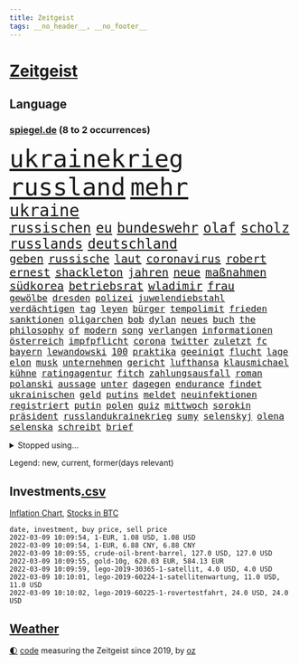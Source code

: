 ```yaml
---
title: Zeitgeist
tags: __no_header__, __no_footer__
---
```


# [Zeitgeist](https://oliz.io/zeitgeist/)

## Language

<h3><a href="https://www.spiegel.de" target="_blank">spiegel.de</a> (8 to 2 occurrences)</h3>
<p style="font-family:monospace">
<span style="font-size:32pt"><a href="news_links.html#ukrainekrieg" class="current">ukrainekrieg</a></span>
<span style="font-size:32pt"><a href="news_links.html#russland" class="current">russland</a></span>
<span style="font-size:32pt"><a href="news_links.html#mehr" class="current">mehr</a></span>
<br>
<span style="font-size:22pt"><a href="news_links.html#ukraine" class="current">ukraine</a></span>
<br>
<span style="font-size:18pt"><a href="news_links.html#russischen" class="current">russischen</a></span>
<span style="font-size:18pt"><a href="news_links.html#eu" class="current">eu</a></span>
<span style="font-size:18pt"><a href="news_links.html#bundeswehr" class="current">bundeswehr</a></span>
<span style="font-size:18pt"><a href="news_links.html#olaf" class="current">olaf</a></span>
<span style="font-size:18pt"><a href="news_links.html#scholz" class="current">scholz</a></span>
<span style="font-size:18pt"><a href="news_links.html#russlands" class="current">russlands</a></span>
<span style="font-size:18pt"><a href="news_links.html#deutschland" class="current">deutschland</a></span>
<br>
<span style="font-size:15pt"><a href="news_links.html#geben" class="current">geben</a></span>
<span style="font-size:15pt"><a href="news_links.html#russische" class="current">russische</a></span>
<span style="font-size:15pt"><a href="news_links.html#laut" class="current">laut</a></span>
<span style="font-size:15pt"><a href="news_links.html#coronavirus" class="current">coronavirus</a></span>
<span style="font-size:15pt"><a href="news_links.html#robert" class="current">robert</a></span>
<span style="font-size:15pt"><a href="news_links.html#ernest" class="new">ernest</a></span>
<span style="font-size:15pt"><a href="news_links.html#shackleton" class="new">shackleton</a></span>
<span style="font-size:15pt"><a href="news_links.html#jahren" class="current">jahren</a></span>
<span style="font-size:15pt"><a href="news_links.html#neue" class="current">neue</a></span>
<span style="font-size:15pt"><a href="news_links.html#maßnahmen" class="current">maßnahmen</a></span>
<span style="font-size:15pt"><a href="news_links.html#südkorea" class="current">südkorea</a></span>
<span style="font-size:15pt"><a href="news_links.html#betriebsrat" class="current">betriebsrat</a></span>
<span style="font-size:15pt"><a href="news_links.html#wladimir" class="current">wladimir</a></span>
<span style="font-size:15pt"><a href="news_links.html#frau" class="current">frau</a></span>
<br>
<span style="font-size:12pt"><a href="news_links.html#gewölbe" class="current">gewölbe</a></span>
<span style="font-size:12pt"><a href="news_links.html#dresden" class="current">dresden</a></span>
<span style="font-size:12pt"><a href="news_links.html#polizei" class="current">polizei</a></span>
<span style="font-size:12pt"><a href="news_links.html#juwelendiebstahl" class="current">juwelendiebstahl</a></span>
<span style="font-size:12pt"><a href="news_links.html#verdächtigen" class="current">verdächtigen</a></span>
<span style="font-size:12pt"><a href="news_links.html#tag" class="current">tag</a></span>
<span style="font-size:12pt"><a href="news_links.html#leyen" class="current">leyen</a></span>
<span style="font-size:12pt"><a href="news_links.html#bürger" class="current">bürger</a></span>
<span style="font-size:12pt"><a href="news_links.html#tempolimit" class="current">tempolimit</a></span>
<span style="font-size:12pt"><a href="news_links.html#frieden" class="current">frieden</a></span>
<span style="font-size:12pt"><a href="news_links.html#sanktionen" class="current">sanktionen</a></span>
<span style="font-size:12pt"><a href="news_links.html#oligarchen" class="current">oligarchen</a></span>
<span style="font-size:12pt"><a href="news_links.html#bob" class="current">bob</a></span>
<span style="font-size:12pt"><a href="news_links.html#dylan" class="new">dylan</a></span>
<span style="font-size:12pt"><a href="news_links.html#neues" class="current">neues</a></span>
<span style="font-size:12pt"><a href="news_links.html#buch" class="current">buch</a></span>
<span style="font-size:12pt"><a href="news_links.html#the" class="current">the</a></span>
<span style="font-size:12pt"><a href="news_links.html#philosophy" class="new">philosophy</a></span>
<span style="font-size:12pt"><a href="news_links.html#of" class="current">of</a></span>
<span style="font-size:12pt"><a href="news_links.html#modern" class="new">modern</a></span>
<span style="font-size:12pt"><a href="news_links.html#song" class="current">song</a></span>
<span style="font-size:12pt"><a href="news_links.html#verlangen" class="current">verlangen</a></span>
<span style="font-size:12pt"><a href="news_links.html#informationen" class="current">informationen</a></span>
<span style="font-size:12pt"><a href="news_links.html#österreich" class="current">österreich</a></span>
<span style="font-size:12pt"><a href="news_links.html#impfpflicht" class="current">impfpflicht</a></span>
<span style="font-size:12pt"><a href="news_links.html#corona" class="current">corona</a></span>
<span style="font-size:12pt"><a href="news_links.html#twitter" class="current">twitter</a></span>
<span style="font-size:12pt"><a href="news_links.html#zuletzt" class="current">zuletzt</a></span>
<span style="font-size:12pt"><a href="news_links.html#fc" class="current">fc</a></span>
<span style="font-size:12pt"><a href="news_links.html#bayern" class="current">bayern</a></span>
<span style="font-size:12pt"><a href="news_links.html#lewandowski" class="current">lewandowski</a></span>
<span style="font-size:12pt"><a href="news_links.html#100" class="current">100</a></span>
<span style="font-size:12pt"><a href="news_links.html#praktika" class="new">praktika</a></span>
<span style="font-size:12pt"><a href="news_links.html#geeinigt" class="current">geeinigt</a></span>
<span style="font-size:12pt"><a href="news_links.html#flucht" class="current">flucht</a></span>
<span style="font-size:12pt"><a href="news_links.html#lage" class="current">lage</a></span>
<span style="font-size:12pt"><a href="news_links.html#elon" class="current">elon</a></span>
<span style="font-size:12pt"><a href="news_links.html#musk" class="current">musk</a></span>
<span style="font-size:12pt"><a href="news_links.html#unternehmen" class="current">unternehmen</a></span>
<span style="font-size:12pt"><a href="news_links.html#gericht" class="current">gericht</a></span>
<span style="font-size:12pt"><a href="news_links.html#lufthansa" class="current">lufthansa</a></span>
<span style="font-size:12pt"><a href="news_links.html#klausmichael" class="new">klausmichael</a></span>
<span style="font-size:12pt"><a href="news_links.html#kühne" class="current">kühne</a></span>
<span style="font-size:12pt"><a href="news_links.html#ratingagentur" class="new">ratingagentur</a></span>
<span style="font-size:12pt"><a href="news_links.html#fitch" class="new">fitch</a></span>
<span style="font-size:12pt"><a href="news_links.html#zahlungsausfall" class="current">zahlungsausfall</a></span>
<span style="font-size:12pt"><a href="news_links.html#roman" class="current">roman</a></span>
<span style="font-size:12pt"><a href="news_links.html#polanski" class="new">polanski</a></span>
<span style="font-size:12pt"><a href="news_links.html#aussage" class="current">aussage</a></span>
<span style="font-size:12pt"><a href="news_links.html#unter" class="current">unter</a></span>
<span style="font-size:12pt"><a href="news_links.html#dagegen" class="current">dagegen</a></span>
<span style="font-size:12pt"><a href="news_links.html#endurance" class="new">endurance</a></span>
<span style="font-size:12pt"><a href="news_links.html#findet" class="current">findet</a></span>
<span style="font-size:12pt"><a href="news_links.html#ukrainischen" class="current">ukrainischen</a></span>
<span style="font-size:12pt"><a href="news_links.html#geld" class="current">geld</a></span>
<span style="font-size:12pt"><a href="news_links.html#putins" class="current">putins</a></span>
<span style="font-size:12pt"><a href="news_links.html#meldet" class="current">meldet</a></span>
<span style="font-size:12pt"><a href="news_links.html#neuinfektionen" class="current">neuinfektionen</a></span>
<span style="font-size:12pt"><a href="news_links.html#registriert" class="current">registriert</a></span>
<span style="font-size:12pt"><a href="news_links.html#putin" class="current">putin</a></span>
<span style="font-size:12pt"><a href="news_links.html#polen" class="current">polen</a></span>
<span style="font-size:12pt"><a href="news_links.html#quiz" class="current">quiz</a></span>
<span style="font-size:12pt"><a href="news_links.html#mittwoch" class="current">mittwoch</a></span>
<span style="font-size:12pt"><a href="news_links.html#sorokin" class="new">sorokin</a></span>
<span style="font-size:12pt"><a href="news_links.html#präsident" class="current">präsident</a></span>
<span style="font-size:12pt"><a href="news_links.html#russlandukrainekrieg" class="current">russlandukrainekrieg</a></span>
<span style="font-size:12pt"><a href="news_links.html#sumy" class="new">sumy</a></span>
<span style="font-size:12pt"><a href="news_links.html#selenskyj" class="current">selenskyj</a></span>
<span style="font-size:12pt"><a href="news_links.html#olena" class="current">olena</a></span>
<span style="font-size:12pt"><a href="news_links.html#selenska" class="new">selenska</a></span>
<span style="font-size:12pt"><a href="news_links.html#schreibt" class="current">schreibt</a></span>
<span style="font-size:12pt"><a href="news_links.html#brief" class="current">brief</a></span>
</p>
<details>
<summary>Stopped using...</summary>
<p class="former" style="font-size:12pt">
nachfolge(504) vermutlich(504) beleidigungen(503) kita(503) kraft(503) legte(503) manchester(503) atmosphäre(502) braun(502) ignoriert(502) krankenhäuser(502) londoner(502) sprengstoff(502) ankunft(501) gemeinden(501) konservativen(501) ludwig(501) sexuelle(501) coronafälle(500) fallzahlen(500) herbert(500) korruption(500) krank(500) michelle(500) rückschlag(500) zurzeit(500) 35(499) d(499) duell(499) kampagne(499) lockdowns(499) sebastian(499) tore(499) vorschläge(499) alarm(498) boot(498) einstigen(498) euphorie(498) geboten(498) hinterlassen(498) ikone(498) israelischen(498) konfrontiert(498) nachhaltig(498) nigeria(498) regel(498) stich(498) angeblichen(497) anzeige(497) bildung(497) black(497) fdpchef(497) finanzaufsicht(497) giffey(497) harry(497) historisch(497) jüngste(497) kiel(497) peru(497) putsch(497) seitdem(497) umfeld(497) zwang(497) aufgeben(496) erstaunlich(496) flaschen(496) joshua(496) julia(496) jung(496) juventus(496) kontrolliert(496) krankenhäusern(496) lebens(496) menschenrechte(496) parteitag(496) strecke(496) usbehörden(496) verbieten(496) 110(495) dubai(495) freund(495) inter(495) kaufen(495) laden(495) maß(495) organisationen(495) philip(495) regime(495) schlechten(495) verschaffen(495) viktor(495) wand(495) anteil(494) australische(494) entschuldigen(494) frühjahr(494) partys(494) schwangere(494) theater(494) wünschen(494) florida(493) halle(493) kollaps(493) meghan(493) verweigern(493) übergeben(493) 52(492) 79(492) ermöglichen(492) gegangen(492) islamistischen(492) jugendlicher(492) kandidat(492) kaputt(492) konzentrieren(492) respekt(492) torhüter(492) tourismus(492) verschieben(492) ökonom(492) hund(491) islamischen(491) orbán(491) vorliegt(491) wochenüberblick(491) informieren(490) schnelltests(490) wiederholt(490) ausprobiert(489) dämpfer(489) halbfinale(489) irak(489) kulissen(489) 3(488) behinderung(488) erinnern(488) gedreht(488) juni(488) jüngeren(488) kürzlich(488) nordirland(488) träumen(488) umstrittenes(488) zeichnet(488) anschließend(487) lieferten(487) reiste(487) schlagzeilen(487) zinsen(487) anbieter(486) lernt(486) steckte(486) tim(486) vorjahr(486) belege(485) homosexuelle(485) kommunistische(485) milde(485) ausmaß(484) fragt(484) fußballer(484) glücklich(484) leitet(484) neuauflage(484) präsidentin(484) roten(484) tatverdächtigen(484) transporter(484) fakten(483) griechische(483) verstößt(483) verwandelt(483) antonio(482) bürgermeisterin(482) eurecht(482) journalistin(482) offizielle(482) verlauf(482) antisemitismus(481) einreise(481) verstanden(481) wiederholen(481) duisburg(480) wirbt(480) haftstrafen(479) indirekt(479) spitzenreiter(479) text(479) dich(478) meines(478) nase(478) rivale(478) 54(477) clemens(477) katholischen(477) love(477) migration(477) müsste(477) zogen(477) übernommen(477) kevin(476) gesundheitsministerium(475) hadert(475) nachgewiesen(475) rollt(475) ähnlich(474) händler(473) unterschrieben(473) vermissen(473) bundesamts(472) erfährt(472) erstochen(472) telefon(472) automatisch(471) erweist(471) präsenz(471) äußerte(471) drin(469) sergio(469) stört(469) umgeht(469) kandidieren(468) saintgermain(468) spannend(468) trauert(468) fließen(467) zeigten(467) 2012(466) sprung(465) niederländischen(464) whatsapp(464) impfstoffe(463) patzt(462) gruppen(461) intelligenz(461) intensivstationen(460) kanaren(460) niedrig(458) 36(456) bundesnetzagentur(456) abgeschlossen(455) apples(455) beobachtung(455) palmer(455) herausforderungen(453) afrikas(452) guatemala(452) schulz(452) trauma(452) präsidentschaft(451) eingeschaltet(449) pentagon(449) ausgaben(447) beendete(447) weltmeisterschaft(447) inselstaat(446) palästinenser(446) 56(441) riesigen(440) aktive(438) verursachte(435) bösen(434) koblenz(433) trugen(431) diess(428) erzieher(428) brachten(424) 58(423) entfernen(423) lidl(423) schärfer(420) leiter(419) stiko(413) motivation(408) polizeiruf(399) umbau(399) gewinne(396) infos(393) diagnose(392) räumte(390) tübinger(388) fuhren(383) klappen(382) pokal(375) vereinbarung(375) ungemütlich(374) belästigung(372) gelöscht(372) lehrerin(372) staatsschutz(368) behindern(367) containerschiff(361) herren(361) 20jährige(360) magische(359) günstig(358) unzureichend(358) bischof(356) rein(356) recherche(355) strich(353) promille(348) bürgerrechtler(346) westberlin(346) ausländischen(345) paaren(342) übung(342) orte(339) angefahren(338) russe(337) redaktion(331) untermauert(330) diplomatische(328) bosch(326) marihuana(326) belgische(322) fühle(313) erdoğans(312) asyl(311) spannende(308) ferdinand(305) rechnung(305) charles(304) eile(296) fußballnationalmannschaft(294) fußballstar(294) nötigen(292) erlässt(290) heizt(289) bka(286) durchsuchung(280) neudelhi(279) hingelegt(278) regierungskoalition(278) potsdamer(277) abgegeben(276) schönheit(276) besonderes(275) richteten(273) dauerregen(271) schwule(271) hardliner(267) dorthin(266) kreise(266) videoaufnahmen(263) impfverweigerer(262) einsätze(261) parlamentswahlen(261) kugel(260) deutschkolumne(259) einwanderer(258) flugverkehr(257) laute(255) lago(254) maggiore(254) bezichtigt(250) träumt(250) angeblichem(248) befragung(248) eröffnung(246) lee(246) seither(245) transfers(245) berge(244) erhöhte(242) mangelware(241) peters(241) aussterben(240) staatschefs(240) hunderttausenden(239) delta(238) mythos(238) vormittag(238) alzheimer(237) geheimer(236) dänen(233) ohnehin(232) historischem(230) liebt(230) expertengremium(229) lucas(229) denis(227) dauerhafte(226) kurzzeitig(226) coup(223) heiraten(223) verharmlost(223) auslaufen(222) vierter(221) 9(220) sicherer(220) australischen(216) chefs(216) festgehalten(216) umzug(216) überflutet(216) abgesehen(215) geräumt(215) spezies(214) strikten(213) vermeintlicher(213) zwischendurch(213) häufigsten(212) nevada(212) waldbrand(212) einführung(210) 1994(208) gelaufen(204) kyrgios(204) maurer(204) sorgten(203) leserinnen(202) schwimmt(201) camp(200) halbleitern(200) menschenrechtsaktivisten(200) militärpräsenz(199) aufenthalt(198) gelohnt(198) jinping(197) kulisse(197) füße(196) nrwministerpräsident(196) wechselte(196) anschluss(195) drastischer(194) fraktion(194) kapitolsturm(194) kuriose(193) norwegischen(193) siebzigerjahren(193) zerschlagen(193) 1976(192) bundesbehörde(192) ersetzt(192) genießt(192) palma(192) schwarz(192) slam(192) spencer(191) bemerkbar(189) angemeldet(188) bewahrt(187) expertin(187) paulo(187) são(187) verbinden(187) kristina(186) fußgänger(185) meterhohe(185) moritz(184) achte(183) annika(183) eindeutigen(183) engsten(182) grand(182) löschen(182) mitchell(182) zurückgeben(181) zügen(178) langweilig(177) zerbrach(177) anhängern(176) fische(176) nouripour(174) omid(174) fluggäste(171) ussoldaten(171) uwe(171) polizeiwache(170) erfinden(168) geleistet(168) pastor(167) überraschende(167) fahndung(165) coronaprämie(164) größeres(164) investiert(164) zuschuss(164) überfahrt(164) 115(162) 2025(162) bekenntnis(162) filip(162) musikerin(162) 73(161) preiserhöhungen(161) zugverkehr(160) bestätigte(159) hingerichtet(157) zeitgleich(154) gelobt(152) wiederholung(152) zwecke(152) ahmaud(151) antwortete(151) arbery(151) minderheiten(151) friedlich(150) talk(150) zuwachs(150) auszug(149) mehrwertsteuer(149) beigetragen(148) infektionsschutzgesetz(148) parteiausschlussverfahren(148) fernzüge(147) geschäftsführerin(147) kleinere(145) brady(144) grippe(144) hell(144) radikalen(144) hinunter(143) pflegeheimen(143) weitergeben(143) überraschte(143) digitales(142) auszubildende(141) genügt(141) mr(141) daniil(140) demut(140) epic(140) hanna(140) junta(140) medwedew(140) gefeuert(139) hadern(138) feminismus(137) kapstadt(137) zurückzuholen(137) friedens(136) himmlischen(136) realen(136) regierende(136) xavier(136) anzubieten(135) burundi(135) costa(135) harren(135) ice(135) mad(135) bewaffneter(134) psychologie(134) verschüttet(133) weiterbildung(132) tatverdächtigem(131) tragisch(131) getötete(130) usjustiz(130) verdoppeln(130) vorsitz(130) knüpfen(129) schlepper(129) sozialer(129) station(129) price(128) theologe(128) adam(127) bettina(127) grünenfraktion(127) spezielle(127) trank(125) arbeitslosen(124) gefängnissen(124) inbetriebnahme(124) zurückgezogen(124) geltendes(123) grünenspitze(123) knappheit(123) unsicherheiten(123) betreibern(122) coronabonus(122) bahnen(121) fernverkehr(121) spürbar(121) minderheitsregierung(120) schwächen(120) wenigstens(120) aung(119) geheimdienste(119) n26(119) comingout(118) exkanzler(118) rotterdam(118) vernichtend(118) weißer(118) billigt(117) faul(117) shanghai(117) dfbteam(116) erschossenen(116) künstlicher(116) parteichefs(116) abu(115) messenger(115) perspektive(115) politisches(115) verfolgten(115) inklusive(114) verbringt(114) anfangen(113) großhandel(113) ambitionen(112) doppelspitze(112) dschungel(112) polnischer(112) popstars(111) radikaler(111) viola(111) 30000(110) verstorbene(110) zusammenstöße(110) afdpolitiker(109) spielzeug(109) wilden(109) häftlinge(108) spielfilm(107) twitterte(107) 8(106) mahnen(106) gestört(105) medienkonzern(105) zeitplan(105) australian(104) magic(104) ops(104) oscarpreisträger(104) rigorose(104) siegerin(104) ungewöhnliche(104) unglaubliche(104) zentralbanken(104) überragende(104) kleintransporter(103) weinen(103) esaastronaut(102) materialien(102) sofortiger(102) mehrmals(101) bayernstar(100) innere(100) zimmermann(100) bitterer(99) case(99) zugesetzt(98) aufregende(97) gasknappheit(97) matteo(97) belogen(96) entzündet(96) hinrichtungen(96) perfekt(95) tötungen(95) apartheid(94) coronaisolation(94) tonga(94) ökostromumlage(94) cduvorsitzende(93) woanders(93) boostern(92) exchef(92) fußballs(92) giftspritze(92) erfolgs(91) aggressiven(90) arbeitskampf(90) bundeshaushalt(90) imperium(90) mehrheitlich(90) spacexrakete(90) archäologe(89) auffrischungsimpfungen(89) blauen(89) falle(89) fortan(89) frisst(89) jogger(89) mexikanischen(89) alexijewitsch(88) bestätigung(88) herta(88) reihenweise(88) tommy(88) vorkaufsrecht(88) coronaberichterstattung(87) dušan(87) eingeläutet(87) hintermänner(87) marktanteil(87) todesstrafe(87) verkörpert(87) wüsts(87) bryant(86) gruppenvergewaltigung(86) kobe(86) kundgebung(86) modellen(86) outfit(86) prekär(86) sachverständigenrat(86) tories(86) unterbringung(86) abzuhalten(85) falk(85) führungsduo(85) perus(85) wolfsburger(85) guterres(84) lebenslang(84) mail(84) unogeneralsekretär(84) unverantwortlich(84) votum(84) auswirkt(83) drogenbande(83) lebenszeichen(83) testnachweis(83) windkraftanlagen(83) ökonomin(83) covorsitzende(82) oskar(82) zwischenbilanz(82) extremsportler(81) tierhaltung(81) zerocovidpolitik(81) immunschutz(80) kyi(80) nikola(80) suu(80) thesen(80) 113(79) verunsicherung(79) camilla(78) ibizaaffäre(78) zufall(78) 8500(77) ablehnen(77) apotheken(77) coronadesaster(77) eingezeichnet(77) gelb(77) gespaltenen(77) kontrollierte(77) gesundheitsexperte(76) präsidentenamt(76) sinnlos(76) tatmotiv(76) wahlbetrugs(76) 1995(75) branchenverband(75) bundesagentur(75) unendliche(75) übertrieben(75) eva(74) gewinnung(74) mitleid(74) pessimistisch(74) schreie(74) verzweifelter(74) betreuern(73) coronagegner(73) emotional(73) f(73) immunologin(73) krisenstab(73) 107(72) ausliefern(72) dokureihe(72) brandbrief(71) dahmen(71) dudenhöffer(71) parteivorsitzenden(71) 122(70) amüsiert(70) begrenzung(70) coronapositiv(70) lastminutesieg(70) milden(70) nordirak(70) reinhart(70) schottet(70) steuerzahler(70) verzeihung(70) american(69) beliebten(69) coronavirusnews(69) disney+(69) irritationen(69) behauptungen(68) herunterfahren(68) streaming(68) tierärzte(68) unversöhnlich(68) weiterarbeiten(68) caroline(67) farcrebellen(67) gelungenes(67) uspolitiker(67) verankert(67) zerstritten(67) überflüssig(67) intensivpfleger(66) letztlich(66) ereignisreichen(65) eukommissionschefin(65) fußballheld(65) polizistenmorde(65) seifert(65) thematisiert(65) 1957(64) besetzung(64) erfurter(64) onlineparteitag(64) senden(64) strikte(64) wird's(64) zwangsweise(64) 1954(63) anker(63) bern(63) cnn(63) eckel(63) elternschaft(63) finanzmarktaufsicht(63) fußballspielen(63) irene(63) kinderimpfungen(63) marcus(63) mitgenommen(63) offenheit(63) rihanna(63) teuerung(63) 1978(62) beschwerte(62) eberl(62) formulieren(62) lawine(62) neuschnee(62) 136(61) besiegen(61) erahnen(61) feigheit(61) fotostrecke(61) fünfmal(61) popikone(61) sackgasse(61) 65jähriger(60) baustellen(60) comicfiguren(60) felder(60) hochrisikogebiet(60) muscheln(60) transport(60) vollzogen(60) wesentlichen(60) überprüfung(60) außenhandel(59) brisant(59) exregierungschefin(59) schwimmende(59) aufmarschiert(58) horrorfilm(58) krisengebiete(58) männlichkeit(58) pflegekräften(58) spitzenbeamtin(58) stadionkapazität(58) verehrt(58) baumgart(57) olympiageneralprobe(57) abflachen(56) bat(56) beten(56) dreistelligen(56) gregorowicz(56) kardiologen(56) madagaskar(56) offenbarte(56) thailändischen(56) lawinengefahr(55) mittelgebirgen(55) nordseeinsel(55) pflegeheime(55) trainers(55) untergebenen(55) passende(54) verhinderung(54) jüngst(53) melbourne(53) pool(53) zinspolitik(53) definitiv(52) flugschüler(52) herausragenden(52) jeweils(52) kamerun(52) kameruns(52) lesbischen(52) nachwuchspiloten(52) richtungen(52) sperma(52) übergewicht(52) harvard(51) kern(51) parker(51) schneefällen(51) senders(51) aktiver(50) denkwürdiges(50) iranerin(50) produkten(50) ressorts(50) ausgewertet(49) bestellte(49) defibrillator(49) fußballnationalspieler(49) rechteck(49) schanze(49) sunday(49) vorzubereiten(49) wunderwaffe(49) zeige(49) ausnahmefällen(48) begeisterung(48) büning(48) emily(48) erfolgte(48) no(48) waghalsigen(48) zitiert(48) angepfiffen(47) berger(47) bijan(47) bredouille(47) charlotte(47) djirsarai(47) dribbler(47) erledigen(47) jährliche(47) lockte(47) uiguren(47) vorzeitiges(47) beninbronzen(46) biermann(46) disziplinarverfahren(46) einnehmen(46) homeofficepauschale(46) kollidieren(46) msv(46) schaulustige(46) tee(46) toryabgeordnete(46) asylpolitik(45) auktionshaus(45) fälschungen(45) partners(45) renommierte(45) slogans(45) verpassten(45) verpflichtung(45) way(45) wiederherstellen(45) boosterkampagne(44) erinnerungsstücke(44) gewichten(44) lastwagenfahrer(44) malu(44) niederschlagung(44) teslas(44) val(44) ältester(44) ausgesperrt(43) bischofskonferenz(43) bätzing(43) führungspositionen(43) gewertet(43) türmte(43) unfähig(43) auswanderer(42) dorfbewohner(42) festsaß(42) profifußballspiel(42) sicherheitsgarantien(42) thronjubiläum(42) verringern(42) polizeischutz(41) schnappt(41) umsturz(41) abwehrspieler(40) flüchtlingscamp(40) frauenquote(40) kirchliche(40) kriterien(40) mehrt(40) querdenkerdemos(40) taube(40) tätern(40) wahlgang(40) zeitraum(40) blizzard(39) blühen(39) neujahr(39) panikmache(39) publikation(39) demos(38) joni(38) kohlenmonoxidvergiftung(38) lemke(38) mexikaner(38) wärter(38) übertroffen(38) 1996(37) abgebrochene(37) anderson(37) gefühlen(37) kulturstaatsministerin(37) mühsam(37) reeves(37) schatzmeister(37) wettkampf(37) blutig(36) bundestagswahlkampf(36) entkam(36) erfroren(36) ernteten(36) inhalte(36) 1973(35) finanzschwache(35) gründerin(35) pfau(35) reicher(34) ryōyū(34) spätere(34) erweitern(33) krebs(33) moïse(33) project(33) tirol(33) trauriger(33) viertes(33) vorstellungen(33) covidverlauf(32) dürftig(32) erleichterungen(32) hansgeorg(32) kinderwunsch(32) maaßen(32) seniorenheim(32) skifahrerin(32) süditalien(32) brandursache(31) entschluss(31) kabinettskollegen(31) kasachstan(31) rekordstand(31) sparsamkeit(31) check(30) einfachen(30) fußballtransfers(30) gewährleistet(30) ian(30) krimineller(30) messen(30) reisepass(30) 33jähriger(29) account(29) aktivismus(29) albert(29) ausfindig(29) danke(29) explizit(29) fragwürdig(29) weltstar(29) amtskollege(28) arbeitslose(28) castillo(28) coronastudie(28) covid19infektion(28) kämmerlein(28) lesern(28) transferticker(28) unternehmens(28) yoga(28) 2002(27) aufgeklärt(27) dokument(27) ernennt(27) mavericks(27) wagt(27) einstufung(26) hauptdarstellerin(26) kunz(26) pyrenäen(26) taxonomie(26) vorwarnung(26) industrieproduktion(25) kabine(25) lucaapp(25) pims(25) schiller(25) wohnungsbrand(25) briefmarken(24) fehlendes(24) psychologe(24) sondermarken(24) staatsoberhaupts(24) damalige(23) diebesgut(23) dilettanten(23) ratschläge(23) unausweichlich(23) verweigerte(23) zusammenbricht(23) gefahndet(22) gesundheitsamt(22) immunsystems(22) kemmer(22) klagten(22) may(22) rechtslage(22) republikanerin(22) ronja(22) sponsoring(22) zulassen(22) aneinander(21) angabe(21) dominierten(21) exekutiert(21) geboosterte(21) gepatzt(21) gießen(21) helgoland(21) selbstfahrende(21) tapetenwechsel(21) 49(20) orange(20) roberts(20) schottischer(20) unionspolitiker(20) anschlagsplan(19) beobachtungen(19) bitter(19) jemenkrieg(19) kontroversen(19) ousmane(19) parteiführung(19) schaltete(19) bestürzt(18) christin(18) don't(18) erhöhter(18) ibrahim(18) leistungsträger(18) okpara(18) ross(18) wählern(18) abgeschottet(17) burnout(17) ceo(17) entwarf(17) gasde(17) grünwelt(17) morddrohung(17) quasi(17) stromio(17) unterwasservulkans(17) varol(17) vergewaltiger(17) virusvarianten(17) vorigen(17) ömer(17) abzuwenden(16) barty(16) eigentore(16) einmarschieren(16) handballem(16) mental(16) techniker(16) unoresolutionen(16) vergleichsweise(16) abschiebehotel(15) altmaier(15) bundesverteidigungsministerin(15) grünenanhänger(15) klingelt(15) parkplätze(15) breivik(14) erschöpfung(14) gefährlichstes(14) geiselnahme(14) krass(14) massenmörder(14) misstrauensvotum(14) vergleichsportals(14) verwunderung(14) afrikacups(13) außenwelt(13) coronaboni(13) kampfflugzeuge(13) riesenerfolg(13) selektive(13) tübingen(13) uskonzerne(13) verwundete(13) gemeinsamkeit(12) olympiamannschaft(12) rogan(12) standhaft(12) thermomix(12) transfermarkt(12) vorwerk(12) aubameyang(11) hinweg(11) kreisen(11) mitmischen(11) partygateaffäre(11) pierreemerick(11) pokalachtelfinale(11) rückruf(11) scotland(11) toryabgeordneter(11) ustruppen(11) volkswirte(11) wuchs(11) yard(11)
</p>
</details>
<p>Legend: <span class="new">new</span>, <span class="current">current</span>, <span class="former">former(days relevant)</span></p>

## Investments[.csv](investments.csv)

[Inflation Chart](https://inflationchart.com),
[Stocks in BTC](https://stonksinbtc.xyz/)

```
date, investment, buy price, sell price
2022-03-09 10:09:54, 1-EUR, 1.08 USD, 1.08 USD
2022-03-09 10:09:54, 1-EUR, 6.88 CNY, 6.88 CNY
2022-03-09 10:09:55, crude-oil-brent-barrel, 127.0 USD, 127.0 USD
2022-03-09 10:09:55, gold-10g, 620.03 EUR, 584.13 EUR
2022-03-09 10:09:59, lego-2019-30365-1-satellit, 4.0 USD, 4.0 USD
2022-03-09 10:10:01, lego-2019-60224-1-satellitenwartung, 11.0 USD, 11.0 USD
2022-03-09 10:10:02, lego-2019-60225-1-rovertestfahrt, 24.0 USD, 24.0 USD
```

## [Weather](weather.html)

<footer>
<a href="javascript:toggleTheme()" class="nav">🌓</a>
<a href="https://github.com/ooz/zeitgeist">code</a> measuring the Zeitgeist since 2019, by <a href="https://oliz.io">oz</a>
</footer>
